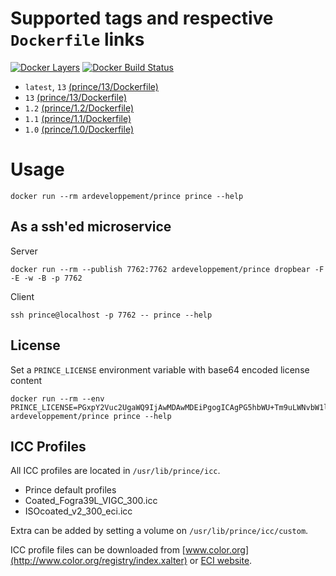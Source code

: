 # Supported tags and respective `Dockerfile` links
[![Docker Layers](https://images.microbadger.com/badges/image/ardeveloppement/prince.svg)][microbadger]
[![Docker Build Status](https://img.shields.io/docker/cloud/build/ardeveloppement/prince.svg)][dockerstore]

* `latest`, `13` [(prince/13/Dockerfile)](https://github.com/ArDeveloppement/docker-images/blob/master/prince/13/Dockerfile)
* `13` [(prince/13/Dockerfile)](https://github.com/ArDeveloppement/docker-images/blob/master/prince/13/Dockerfile)
* `1.2` [(prince/1.2/Dockerfile)](https://github.com/ArDeveloppement/docker-images/blob/master/prince/1.2/Dockerfile)
* `1.1` [(prince/1.1/Dockerfile)](https://github.com/ArDeveloppement/docker-images/blob/master/prince/1.1/Dockerfile)
* `1.0` [(prince/1.0/Dockerfile)](https://github.com/ArDeveloppement/docker-images/blob/master/prince/1.0/Dockerfile)

# Usage

```
docker run --rm ardeveloppement/prince prince --help
```

## As a ssh'ed microservice

Server

```
docker run --rm --publish 7762:7762 ardeveloppement/prince dropbear -F -E -w -B -p 7762
```

Client

```
ssh prince@localhost -p 7762 -- prince --help
```

## License

Set a `PRINCE_LICENSE` environment variable with base64 encoded license content
```
docker run --rm --env PRINCE_LICENSE=PGxpY2Vuc2UgaWQ9IjAwMDAwMDEiPgogICAgPG5hbWU+Tm9uLWNvbW1lcmNpYWwgTGljZW5zZTwvbmFtZT4KICAgIDx2ZW5kb3I+WWVzTG9naWMgUHR5LiBMdGQuPC92ZW5kb3I+CiAgICA8cHJvZHVjdD5QcmuY2U8L3Byb2R1Y3Q+CiAgICA8dmVyc2lvbj5sYXRlc3Q8L3ZlcnNpb24+CiAgICA8ZW5kLXVzZXI+UGVyc29uYWwgVXNlcjwvZW5kLXVzZXI+CiAgICA8ZGF0ZT4yMDE1LTAyLTEwPC9kYXRlPgogICAgPHNpZ25hdHVyZT40MUVDQjM0QTJCOERDQjUxQjYxMjJEN0VGQkZGREE4Qjwvc2lnbmF0dXJlPgogICAgPG9wdGlvbiBpZD0iZGVtbyI+eWVzPC9vcHRpb24+CjwvbGljZW5zZT4K ardeveloppement/prince prince --help
```

## ICC Profiles

All ICC profiles are located in `/usr/lib/prince/icc`.

- Prince default profiles
- Coated_Fogra39L_VIGC_300.icc
- ISOcoated_v2_300_eci.icc

Extra can be added by setting a volume on `/usr/lib/prince/icc/custom`.

ICC profile files can be downloaded from [www.color.org](http://www.color.org/registry/index.xalter) or [ECI website](http://www.eci.org/en/downloads).

[microbadger]: https://microbadger.com/images/ardeveloppement/prince
[dockerstore]: https://store.docker.com/community/images/ardeveloppement/prince
